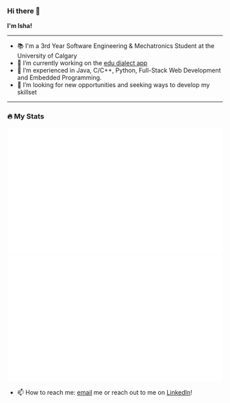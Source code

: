 ### Hi there 👋

<!--
**IshaHaider/IshaHaider** is a ✨ _special_ ✨ repository because its `README.md` (this file) appears on your GitHub profile.

Here are some ideas to get you started:

- 🔭 I’m currently working on ...
- 🌱 I’m currently learning ...
- 👯 I’m looking to collaborate on ...
- 🤔 I’m looking for help with ...
- 💬 Ask me about ...
- 📫 How to reach me: ...
- 😄 Pronouns: ...
- ⚡ Fun fact: ...
-->

**I'm Isha!**
<!--
<div id="header">
  <img src="https://media.giphy.com/media/M9gbBd9nbDrOTu1Mqx/giphy.gif" width="100"/>
</div>
-->

** **
- 📚 I'm a 3rd Year Software Engineering & Mechatronics Student at the University of Calgary
- 🔭 I’m currently working on the [edu dialect app](https://github.com/Sabayara82/edu-dialect-app)
- 🌱 I’m experienced in Java, C/C++, Python, Full-Stack Web Development and Embedded Programming.
- 👯 I’m looking for new opportunities and seeking ways to develop my skillset

---

### :fire: My Stats 
![Overview](https://github.com/IshaHaider/GitHubStats/blob/master/generated/overview.svg#gh-dark-mode-only)
![Langs](https://github.com/IshaHaider/GitHubStats/blob/master/generated/languages.svg#gh-dark-mode-only)

- 📫 How to reach me: [email](mailto:isha.haider213@gmail.com) me or reach out to me on [LinkedIn](https://www.linkedin.com/in/isha-haider-ab3255202/)!

